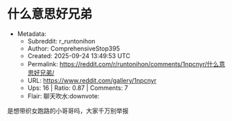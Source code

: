 # 什么意思好兄弟

- Metadata:
  - Subreddit: r_runtonihon
  - Author: ComprehensiveStop395
  - Created: 2025-09-24 13:49:53 UTC
  - Permalink: https://reddit.com/r/runtonihon/comments/1npcnyr/什么意思好兄弟/
  - URL: https://www.reddit.com/gallery/1npcnyr
  - Ups: 16 | Ratio: 0.87 | Comments: 7
  - Flair: 聊天吹水:downvote:


是想带织女跑路的小哥哥吗，大家千万别举报

